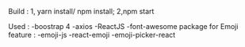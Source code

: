 ﻿Build :
	1, yarn install/ npm install;
	2,npm start

Used :
    -boostrap 4
    -axios
    -ReactJS
    -font-awesome
package for Emoji feature :
    -emoji-js
    -react-emoji
    -emoji-picker-react